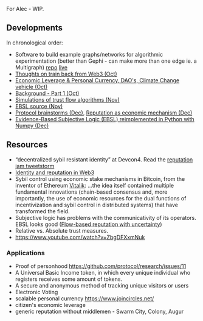 
For Alec - WIP.

## Developments
In chronological order:

 - Software to build example graphs/networks for algorithmic experimentation (better than Gephi - can make more than one edge ie. a Multigraph) [repo](https://stackblitz.com/edit/visualgraph-editor) [live](https://visualgraph-editor.stackblitz.io/)
 - [Thoughts on train back from Web3 (Oct)](https://gist.github.com/liamzebedee/c1bb4f79b67b3e7a39215b7ac3a80771)
 - [Economic Leverage & Personal Currency, DAO's, Climate Change vehicle (Oct)](https://slides.com/liamzebedee/retrust)
 - [Background - Part 1 (Oct)](https://medium.com/@liamzebedee/deriving-a-reliable-trust-protocol-that-scales-to-the-planet-pt-1-d994835cb008)
 - [Simulations of trust flow algorithms (Nov)](https://colab.research.google.com/drive/1BITXYa-b8BOwmrKh0czSUzQVeOdTc0Uj)
 - [EBSL source (Nov)](https://gist.github.com/liamzebedee/1f5c56d656ceba808a2e99e78e9f6160)
 - [Protocol brainstorms (Dec)](https://hackmd.io/m8MARMuuRHKZFw9xyQIH9Q), [Reputation as economic mechanism (Dec)](https://hackmd.io/3UVGjqBhSDKsr85nYiiIsw)
 - [Evidence-Based Subjective Logic (EBSL) reimplemented in Python with Numpy (Dec)](https://github.com/liamzebedee/retrust/tree/3933ecf076a775d566d7a07349bd6d46f3c0e002/vis/trust2)

## Resources
 - “decentralized sybil resistant identity” at Devcon4. Read the [reputation jam tweetstorm](https://twitter.com/sinahab/status/1027640621110984704)
 - [Identity and reputation in Web3](https://sinahab.com/2018/09/identity-and-reputation-in-web-3/)
 - Sybil control using economic stake mechanisms in Bitcoin, from the inventor of Ethereum [Vitalik](https://www.reddit.com/r/btc/comments/9szwi4/happy_whitepaper_day_xd/e8xxf4g/?utm_content=permalink&utm_medium=front&utm_source=reddit&utm_name=btc): ...the idea itself contained multiple fundamental innovations (chain-based consensus and, more importantly, the use of economic resources for the dual functions of incentivization and sybil control in distributed systems) that have transformed the field.
 - Subjective logic has problems with the communicativity of its operators. EBSL looks good ([Flow-based reputation with uncertainty](https://arxiv.org/pdf/1402.3319.pdf))
 - Relative vs. Absolute trust measures. 
 - https://www.youtube.com/watch?v=ZbgDFXxmNuk

### Applications
 - Proof of personhood https://github.com/protocol/research/issues/11
 - A Universal Basic Income token, in which every unique individual who registers receives some amount of tokens.
 - A secure and anonymous method of tracking unique visitors or users
 - Electronic Voting
 - scalable personal currency https://www.joincircles.net/
 - citizen's economic leverage
 - generic reputation without middlemen - Swarm City, Colony, Augur
